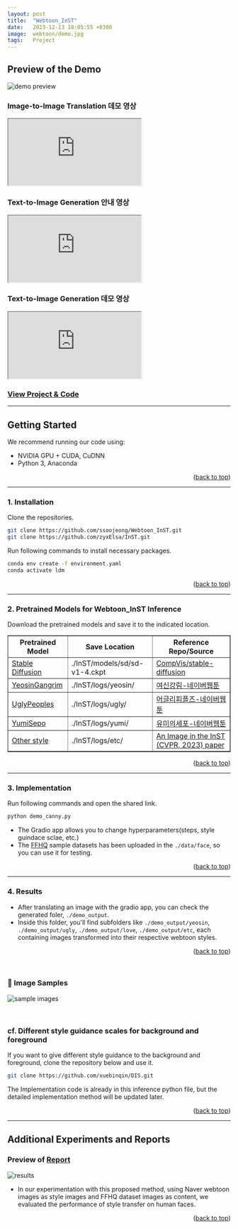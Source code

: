 ```yaml
---
layout: post
title:  "Webtoon_InST"
date:   2023-12-13 18:05:55 +0300
image:  webtoon/demo.jpg
tags:   Project
---
```


## Preview of the Demo
<img src="{{ site.baseurl }}/images/webtoon/demo.jpg" alt="demo preview" class="responsive-image">

<!-- Image-to-Image Translation 데모 영상 -->
<div class="video-container">
    <h3>Image-to-Image Translation 데모 영상</h3>
    <iframe src="https://www.youtube.com/embed/4-QMtaXoLyc" allowfullscreen></iframe>
</div>

<!-- Text-to-Image Generation 안내 영상 -->
<div class="video-container">
    <h3>Text-to-Image Generation 안내 영상</h3>
    <iframe src="https://www.youtube.com/embed/pdjXOimKhbk" allowfullscreen></iframe>
</div>

<!-- Text-to-Image Generation 데모 영상 -->
<div class="video-container">
    <h3>Text-to-Image Generation 데모 영상</h3>
    <iframe src="https://www.youtube.com/embed/GM8euTbBVh8" allowfullscreen></iframe>
</div>

### [View Project & Code](https://github.com/ssoojeong/Webtoon_InST.git)

---

## Getting Started

We recommend running our code using:

- NVIDIA GPU + CUDA, CuDNN
- Python 3, Anaconda

<p align="right">(<a href="#top">back to top</a>)</p>

---

### 1. Installation

Clone the repositories.
   ```sh
   git clone https://github.com/ssoojeong/Webtoon_InST.git
   git clone https://github.com/zyxElsa/InST.git
   ```

Run following commands to install necessary packages.
  ```sh
  conda env create -f environment.yaml
  conda activate ldm
  ```
<p align="right">(<a href="#top">back to top</a>)</p>

---

### 2. Pretrained Models for Webtoon_InST Inference
Download the pretrained models and save it to the indicated location.
<table border="1" cellspacing="0" cellpadding="8">
  <thead>
    <tr>
      <th>Pretrained Model</th>
      <th>Save Location</th>
      <th>Reference Repo/Source</th>
    </tr>
  </thead>
  <tbody>
    <tr>
      <td><a href="https://huggingface.co/CompVis/stable-diffusion-v-1-4-original/resolve/main/sd-v1-4.ckpt" target="_blank">Stable Diffusion</a></td>
      <td>./InST/models/sd/sd-v1-4.ckpt</td>
      <td><a href="https://github.com/CompVis/stable-diffusion.git" target="_blank">CompVis/stable-diffusion</a></td>
    </tr>
    <tr>
      <td><a href="https://drive.google.com/drive/folders/1x0XIFSX6cKO3bjdaI3JOdUtLppqf9Qmy?usp=sharing" target="_blank">YeosinGangrim</a></td>
      <td>./InST/logs/yeosin/</td>
      <td><a href="https://comic.naver.com/webtoon/list?titleId=703846" target="_blank">여신강림-네이버웹툰</a></td>
    </tr>
    <tr>
      <td><a href="https://drive.google.com/drive/folders/1IQzcxdi8F2nAQaiZwtPyEqimt_UaZtH9?usp=sharing" target="_blank">UglyPeoples</a></td>
      <td>./InST/logs/ugly/</td>
      <td><a href="https://comic.naver.com/webtoon/list?titleId=732953" target="_blank">어글리피플즈-네이버웹툰</a></td>
    </tr>
    <tr>
      <td><a href="https://drive.google.com/drive/folders/1CI4e3Px_AC1ZIJokTtkF1wrjq2jYkVp4?usp=sharing" target="_blank">YumiSepo</a></td>
      <td>./InST/logs/yumi/</td>
      <td><a href="https://series.naver.com/comic/detail.series?productNo=3900477" target="_blank">유미의세포-네이버웹툰</a></td>
    </tr>
    <tr>
      <td><a href="https://drive.google.com/drive/folders/141l8dvD_tR7z2uqqnPwiPUht4Gukcge0?usp=sharing" target="_blank">Other style</a></td>
      <td>./InST/logs/etc/</td>
      <td><a href="https://arxiv.org/abs/2211.13203" target="_blank">An Image in the InST (CVPR, 2023) paper</a></td>
    </tr>
  </tbody>
</table>

<p align="right">(<a href="#top">back to top</a>)</p>

---

### 3. Implementation
Run following commands and open the shared link.
  ```sh
  python demo_canny.py
  ```
- The Gradio app allows you to change hyperparameters(steps, style guindace sclae, etc.)
- The [FFHQ](https://github.com/NVlabs/ffhq-dataset.git) sample datasets has been uploaded in the `./data/face`, so you can use it for testing.
<p align="right">(<a href="#top">back to top</a>)</p>

---

### 4. Results
- After translating an image with the gradio app, you can check the generated foler, `./demo_output`.
- Inside this folder, you'll find subfolders like `./demo_output/yeosin`, `./demo_output/ugly`, `./demo_output/love`, `./demo_output/etc`, each containing images transformed into their respective webtoon styles.
<p align="right">(<a href="#top">back to top</a>)</p>

<p><br></p> <!-- 줄바꿈 추가 -->

### 🎨 Image Samples
<img src="{{ site.baseurl }}/images/webtoon/samples.png" alt="sample images" class="responsive-image">

<p><br></p> <!-- 줄바꿈 추가 -->

### cf. Different style guidance scales for background and foreground
If you want to give different style guidance to the background and foreground, clone the repository below and use it.
  ```sh
  git clone https://github.com/xuebinqin/DIS.git
  ```
The Implementation code is already in this inference python file, but the detailed implementation method will be updated later.
<p align="right">(<a href="#top">back to top</a>)</p>

---

## Additional Experiments and Reports 
### Preview of [Report](https://drive.google.com/file/d/1DgdzqSxqderb0EcZexxKtg03py7JlrFS/view?usp=sharing)

<img src="{{ site.baseurl }}/images/webtoon/results.png" alt="results" class="responsive-image">

- In our experimentation with this proposed method, using Naver webtoon images as style images and FFHQ dataset images as content, we evaluated the performance of style transfer on human faces.

<p align="right">(<a href="#top">back to top</a>)</p>
